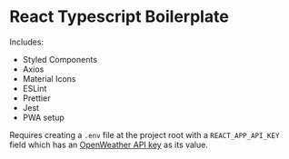 # React Typescript Boilerplate

Includes:

-   Styled Components
-   Axios
-   Material Icons
-   ESLint
-   Prettier
-   Jest
-   PWA setup

Requires creating a `.env` file at the project root with a `REACT_APP_API_KEY` field which has an [OpenWeather API key](https://openweathermap.org/api) as its value.
